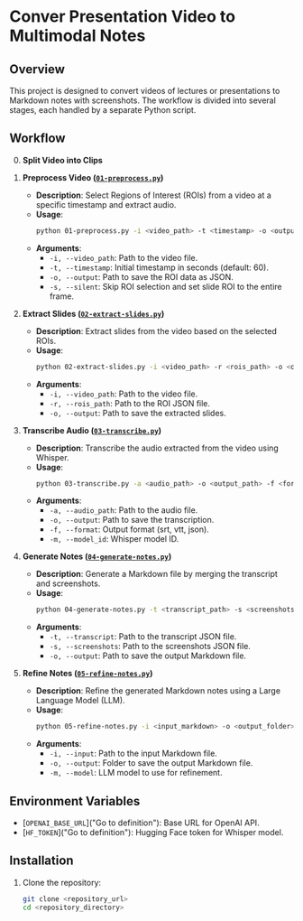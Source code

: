 # Conver Presentation Video to Multimodal Notes

## Overview

This project is designed to convert videos of lectures or presentations to Markdown notes with screenshots. The workflow is divided into several stages, each handled by a separate Python script.

## Workflow

0. **Split Video into Clips**

1. **Preprocess Video ([`01-preprocess.py`](01-preprocess.py))**
    - **Description**: Select Regions of Interest (ROIs) from a video at a specific timestamp and extract audio.
    - **Usage**:
      ```sh
      python 01-preprocess.py -i <video_path> -t <timestamp> -o <output_path> [-s]
      ```
    - **Arguments**:
      - `-i, --video_path`: Path to the video file.
      - `-t, --timestamp`: Initial timestamp in seconds (default: 60).
      - `-o, --output`: Path to save the ROI data as JSON.
      - `-s, --silent`: Skip ROI selection and set slide ROI to the entire frame.

2. **Extract Slides ([`02-extract-slides.py`](02-extract-slides.py))**
    - **Description**: Extract slides from the video based on the selected ROIs.
    - **Usage**:
      ```sh
      python 02-extract-slides.py -i <video_path> -r <rois_path> -o <output_path>
      ```
    - **Arguments**:
      - `-i, --video_path`: Path to the video file.
      - `-r, --rois_path`: Path to the ROI JSON file.
      - `-o, --output`: Path to save the extracted slides.

3. **Transcribe Audio ([`03-transcribe.py`](03-transcribe.py))**
    - **Description**: Transcribe the audio extracted from the video using Whisper.
    - **Usage**:
      ```sh
      python 03-transcribe.py -a <audio_path> -o <output_path> -f <format> -m <model_id>
      ```
    - **Arguments**:
      - `-a, --audio_path`: Path to the audio file.
      - `-o, --output`: Path to save the transcription.
      - `-f, --format`: Output format (srt, vtt, json).
      - `-m, --model_id`: Whisper model ID.

4. **Generate Notes ([`04-generate-notes.py`](04-generate-notes.py))**
    - **Description**: Generate a Markdown file by merging the transcript and screenshots.
    - **Usage**:
      ```sh
      python 04-generate-notes.py -t <transcript_path> -s <screenshots_path> -o <output_path>
      ```
    - **Arguments**:
      - `-t, --transcript`: Path to the transcript JSON file.
      - `-s, --screenshots`: Path to the screenshots JSON file.
      - `-o, --output`: Path to save the output Markdown file.

5. **Refine Notes ([`05-refine-notes.py`](05-refine-notes.py))**
    - **Description**: Refine the generated Markdown notes using a Large Language Model (LLM).
    - **Usage**:
      ```sh
      python 05-refine-notes.py -i <input_markdown> -o <output_folder> -m <model> [--max_chars <max_chars>]
      ```
    - **Arguments**:
      - `-i, --input`: Path to the input Markdown file.
      - `-o, --output`: Folder to save the output Markdown file.
      - `-m, --model`: LLM model to use for refinement.

## Environment Variables

- [`OPENAI_BASE_URL`]("Go to definition"): Base URL for OpenAI API.
- [`HF_TOKEN`]("Go to definition"): Hugging Face token for Whisper model.

## Installation

1. Clone the repository:
   ```sh
   git clone <repository_url>
   cd <repository_directory>
